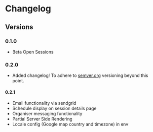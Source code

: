 # Changelog

## Versions

### 0.1.0

- Beta Open Sessions

### 0.2.0

- Added changelog! To adhere to [semver.org](http://semver.org/) versioning beyond this point.

#### 0.2.1
- Email functionality via sendgrid
- Schedule display on session details page
- Organiser messaging functionality
- Partial Server Side Rendering
- Locale config (Google map country and timezone) in env
